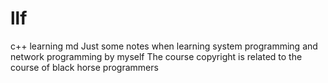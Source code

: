 # llf
c++ learning md
Just some notes when learning system programming and network programming by myself
The course copyright is related to the course of black horse programmers
